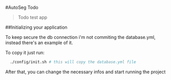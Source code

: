 #AutoSeg Todo
> Todo test app

##Initializing your application

To keep secure the db connection i'm not commiting the database.yml,
instead there's an example of it.

To copy it just run:

```bash
  ./config/init.sh # this will copy the database.yml file
```

After that, you can change the necessary infos and start running the project